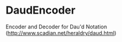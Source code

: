 DaudEncoder
===========

Encoder and Decoder for Dau'd Notation (http://www.scadian.net/heraldry/daud.html)